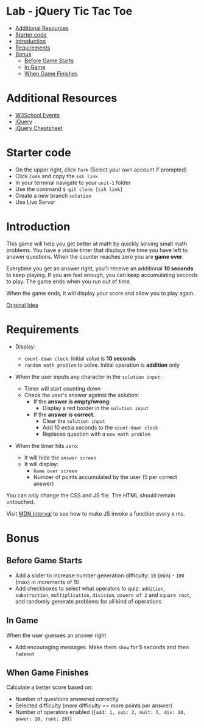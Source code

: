 # Lab - jQuery Tic Tac Toe <!-- omit in toc -->
- [Additional Resources](#additional-resources)
- [Starter code](#starter-code)
- [Introduction](#introduction)
- [Requirements](#requirements)
- [Bonus](#bonus)
  - [Before Game Starts](#before-game-starts)
  - [In Game](#in-game)
  - [When Game Finishes](#when-game-finishes)

# Additional Resources
- [W3School Events](https://www.w3schools.com/tags/ref_eventattributes.asp)
- [jQuery](https://api.jquery.com/)
- [jQuery Cheatsheet](https://oscarotero.com/jquery/)

# Starter code
- On the upper right, click `Fork` (Select your own account if prompted)
- Click `Code` and copy the `ssh link`
- In your terminal navigate to your `unit-1` folder
- Use the command `$ git clone [ssh link]`
- Create a new branch `solution`
- Use Live Server

# Introduction
This game will help you get better at math by quickly solving small math problems. You have a visible timer that displays the time you have left to answer questions. When the counter reaches zero you are **game over**.

Everytime you get an answer right, you'll receive an additional **10 seconds** to keep playing. If you are fast enough, you can keep accumulating seconds to play. The game ends when you run out of time.

When the game ends, it will display your score and allow you to play again.

[Original Idea](http://www.mental-math-trainer.com)

# Requirements
- Display:
  - `count-down clock`. Initial value is **10 seconds**
  - `random math problem` to solve. Initial operation is **addition** only

- When the user inputs any character in the `solution input`:
  - Timer will start counting down
  - Check the user's answer against the solution:
    - If the **answer is empty/wrong**:
      - Display a red border in the `solution input`
    - If the **answer is correct**:
      - Clear the `solution input`
      - Add 10 extra seconds to the `count-down clock`
      - Replaces question with a `new math problem`

- When the timer hits `zero`:
  - It will hide the `answer screen`
  - It will display:
    - `Game over screen`
    - Number of points accumulated by the user (5 per correct answer)

You can only change the CSS and JS file. The HTML should remain untouched.

Visit [MDN Interval](https://developer.mozilla.org/en-US/docs/Web/API/WindowOrWorkerGlobalScope/setInterval) to see how to make JS invoke a function every x ms.

# Bonus
## Before Game Starts
- Add a slider to increase number generation difficulty: `10` (min) - `100` (max) in increments of 10
- Add checkboxes to select what operators to quiz: `addition`, `substraction`, `multiplication`, `division`, `powers of 2` and `square root`, and randomly generate problems for all kind of operations

## In Game
When the user guesses an answer right
- Add encouraging messages. Make them `show` for 5 seconds and then `fadeout`

## When Game Finishes
Calculate a better score based on:
  - Number of questions answered correctly
  - Selected difficulty (more difficulty == more points per answer)
  - Number of operators enabled (`{add: 1, sub: 2, mult: 5, div: 10, power: 10, root: 20}`)

